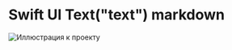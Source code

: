 # Swift UI Text("text") markdown

![Иллюстрация к проекту](https://api.webdmitriev.com/wp-content/uploads/2025/02/oleg-dmitriev-markdown-swiftui-text.png)
